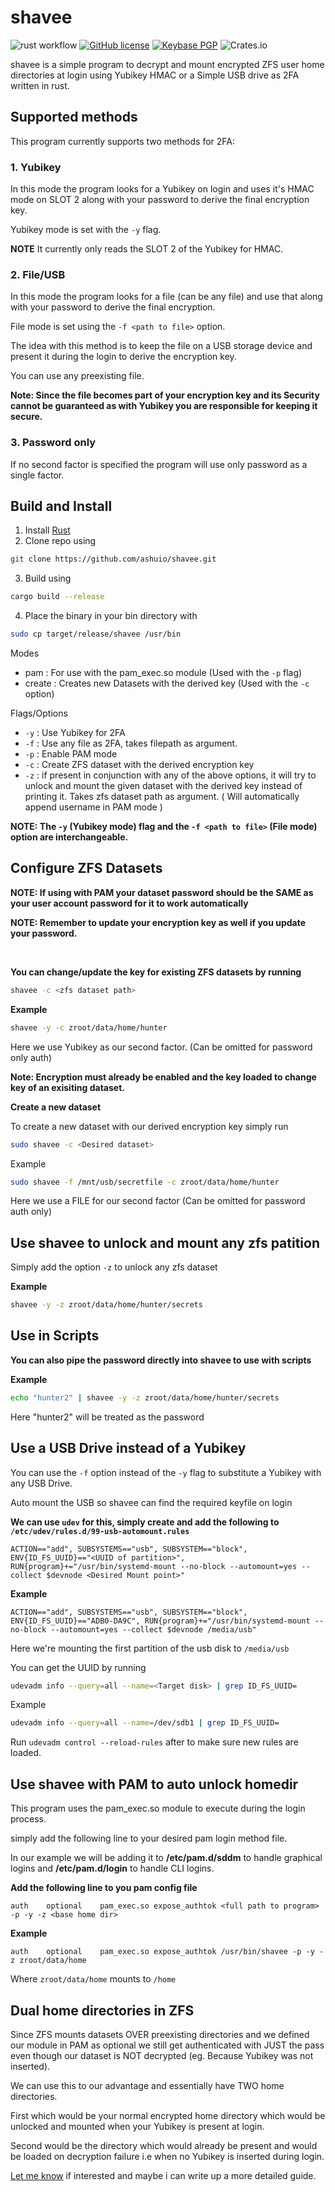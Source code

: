 # shavee

![rust workflow](https://github.com/ashuio/shavee/actions/workflows/rust.yml/badge.svg)
[![GitHub license](https://img.shields.io/badge/license-MIT-blue)](https://github.com/ashuio/shavee/blob/master/LICENSE)
[![Keybase PGP](https://img.shields.io/keybase/pgp/ashutoshverma)](https://keybase.io/ashutoshverma/pgp_keys.asc?fingerprint=9dbf80e713d4a66d39d40b6f0b8cfc54f5e810d3)
![Crates.io](https://img.shields.io/crates/v/shavee)
    
shavee is a simple program to decrypt and mount encrypted ZFS user home directories at login using Yubikey HMAC or a Simple USB drive as 2FA written in rust.

## Supported methods
This program currently supports two methods for 2FA:

### 1. Yubikey

In this mode the program looks for a Yubikey on login and uses it's HMAC mode on SLOT 2 along with your password to derive the final encryption key.

Yubikey mode is set with the `-y` flag.

**NOTE** It currently only reads the SLOT 2 of the Yubikey for HMAC.

### 2. File/USB

In this mode the program looks for a file (can be any file) and use that along with your password to derive the final encryption.

File mode is set using the `-f <path to file>` option.

The idea with this method is to keep the file on a USB storage device and present it during the login to derive the encryption key.

You can use any preexisting file.

**Note: Since the file becomes part of your encryption key and its Security cannot be guaranteed as with Yubikey you are responsible for keeping it secure.**

### 3. Password only

If no second factor is specified the program will use only password as a single factor.

## Build and Install
1. Install [Rust](https://www.rust-lang.org/tools/install)
2. Clone repo using 
```bash 
git clone https://github.com/ashuio/shavee.git 
```

3. Build using
```bash
cargo build --release 
```
4. Place the binary in your bin directory with 
```bash
sudo cp target/release/shavee /usr/bin
```

Modes

* pam    : For use with the pam_exec.so module (Used with the `-p` flag)
* create : Creates new Datasets with the derived key (Used with the `-c` option) 

Flags/Options

* `-y` : Use Yubikey for 2FA
* `-f` : Use any file as 2FA, takes filepath as argument.
* `-p` : Enable PAM mode
* `-c` : Create ZFS dataset with the derived encryption key
* `-z` : if present in conjunction with any of the above options, it will try to unlock and mount the given dataset with the derived key instead of printing it. Takes zfs dataset path as argument. ( Will automatically append username in PAM mode )

**NOTE: The `-y` (Yubikey mode) flag and the `-f <path to file>` (File mode) option are interchangeable.**

## Configure ZFS Datasets

**NOTE: If using with PAM your dataset password should be the SAME as your user account password for it to work automatically**

**NOTE: Remember to update your encryption key as well if you update your password.**

<br>

**You can change/update the key for existing ZFS datasets by running**

```bash
shavee -c <zfs dataset path>
```

**Example**

```bash
shavee -y -c zroot/data/home/hunter
```

Here we use Yubikey as our second factor. (Can be omitted for password only auth)

**Note: Encryption must already be enabled and the key loaded to change key of an exisiting dataset.**

**Create a new dataset**

To create a new dataset with our derived encryption key simply run

```bash
sudo shavee -c <Desired dataset>
```

Example

```bash
sudo shavee -f /mnt/usb/secretfile -c zroot/data/home/hunter
```
Here we use a FILE for our second factor (Can be omitted for password auth only)


## Use shavee to unlock and mount any zfs patition

Simply add the option `-z` to unlock any zfs dataset

**Example**

```bash
shavee -y -z zroot/data/home/hunter/secrets
```
## Use in Scripts

**You can also pipe the password directly into shavee to use with scripts**

**Example**

```bash
echo "hunter2" | shavee -y -z zroot/data/home/hunter/secrets
```

Here "hunter2" will be treated as the password
## Use a USB Drive instead of a Yubikey

You can use the `-f` option instead of the `-y` flag to substitute a Yubikey with any USB Drive.

Auto mount the USB so shavee can find the required keyfile on login

**We can use `udev` for this, simply create and add the following to `/etc/udev/rules.d/99-usb-automount.rules`**
```
ACTION=="add", SUBSYSTEMS=="usb", SUBSYSTEM=="block", ENV{ID_FS_UUID}=="<UUID of partition>", RUN{program}+="/usr/bin/systemd-mount --no-block --automount=yes --collect $devnode <Desired Mount point>"
```
**Example**

```
ACTION=="add", SUBSYSTEMS=="usb", SUBSYSTEM=="block", ENV{ID_FS_UUID}=="ADB0-DA9C", RUN{program}+="/usr/bin/systemd-mount --no-block --automount=yes --collect $devnode /media/usb"
```
Here we're mounting the first partition of the usb disk to `/media/usb`

You can get the UUID by running 

```bash
udevadm info --query=all --name=<Target disk> | grep ID_FS_UUID=
```

Example

```bash
udevadm info --query=all --name=/dev/sdb1 | grep ID_FS_UUID=
```
Run `udevadm control --reload-rules` after to make sure new rules are loaded.


## Use shavee with PAM to auto unlock homedir

This program uses the pam_exec.so module to execute during the login process.

simply add the following line to your desired pam login method file.

In our example we will be adding it to **/etc/pam.d/sddm** to handle graphical logins and **/etc/pam.d/login** to handle CLI logins.

**Add the following line to you pam config file**
```
auth    optional    pam_exec.so expose_authtok <full path to program> -p -y -z <base home dir>
```

**Example**
```
auth    optional    pam_exec.so expose_authtok /usr/bin/shavee -p -y -z zroot/data/home
``` 
Where `zroot/data/home` mounts to `/home`

 

## Dual home directories in ZFS
Since ZFS mounts datasets OVER preexisting directories and we defined our module in PAM as optional we still get authenticated with JUST the pass even though our dataset is NOT decrypted (eg. Because Yubikey was not inserted).

We can use this to our advantage and essentially have TWO home directories.

First which would be your normal encrypted home directory which would be unlocked and mounted when your Yubikey is present at login.

Second would be the directory which would already be present and would be loaded on decryption failure i.e when no Yubikey is inserted during login.

[Let me know](mailto:?to=Ashutosh%20Verma%20%3cshavee@ashu.io%3e) if interested and maybe i can write up a more detailed guide.
